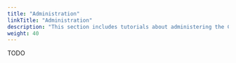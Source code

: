 ```yaml
---
title: "Administration"
linkTitle: "Administration"
description: "This section includes tutorials about administering the Cortex Evolution platform."
weight: 40
---
```


TODO
